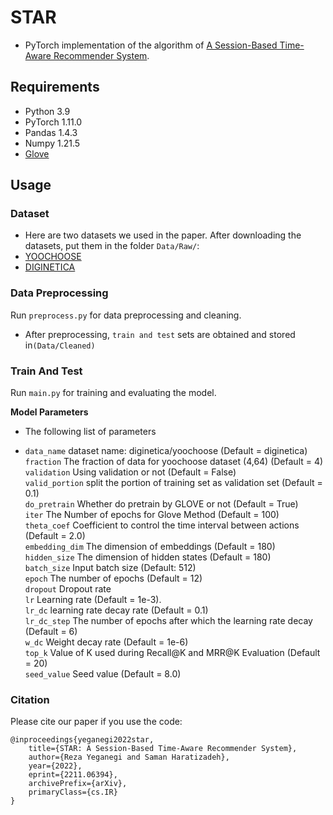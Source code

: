 # STAR

- PyTorch implementation of the algorithm of [A Session-Based Time-Aware Recommender System](https://arxiv.org/abs/2211.06394). 

## Requirements

- Python 3.9
- PyTorch 1.11.0
- Pandas 1.4.3
- Numpy 1.21.5
-  [Glove](https://github.com/maciejkula/glove-python)

## Usage

### Dataset

- Here are two datasets we used in the paper. After downloading the datasets, put them in the folder `Data/Raw/`:
- [YOOCHOOSE](https://www.kaggle.com/chadgostopp/recsys-challenge-2015)
- [DIGINETICA](https://competitions.codalab.org/competitions/11161)

### Data Preprocessing 

 Run `preprocess.py` for data preprocessing and cleaning.

- After preprocessing, `train and test` sets are obtained and stored in`(Data/Cleaned)`

### Train And Test 

Run `main.py` for training and evaluating the model.


**Model Parameters**
   - The following list of parameters 

   - ```data_name```  dataset name: diginetica/yoochoose (Default = diginetica) <br>
     ```fraction``` The fraction of data for yoochoose dataset (4,64) (Default = 4) <br>
     ```validation``` Using validation or not (Default = False) <br>
     ```valid_portion``` split the portion of training set as validation set (Default = 0.1) <br>
     ```do_pretrain``` Whether do pretrain by GLOVE or not (Default = True) <br>
     ```iter``` The Number of epochs for Glove Method (Default = 100) <br>
     ```theta_coef``` Coefficient to control the time interval between actions (Default = 2.0) <br>
	```embedding_dim``` The dimension of embeddings (Default = 180) <br>
     ```hidden_size``` The dimension of hidden states (Default = 180)<br>
     ```batch_size``` Input batch size (Default: 512) <br>
     ```epoch``` The number of epochs (Default = 12) <br>
     ```dropout``` Dropout rate <br>
     ```lr``` Learning rate (Default = 1e-3).<br>
     ```lr_dc``` learning rate decay rate (Default = 0.1) <br>
     ```lr_dc_step``` The number of epochs after which the learning rate decay (Default = 6) <br>
     ```w_dc``` Weight decay rate (Default = 1e-6)<br>
     ```top_k```  Value of K used during Recall@K and MRR@K Evaluation (Default = 20)<br>
     ```seed_value``` Seed value (Default = 8.0) <br>

### Citation
Please cite our paper if you use the code:

```
@inproceedings{yeganegi2022star,
    title={STAR: A Session-Based Time-Aware Recommender System},
    author={Reza Yeganegi and Saman Haratizadeh},
    year={2022},
    eprint={2211.06394},
    archivePrefix={arXiv},
    primaryClass={cs.IR}
}
```

